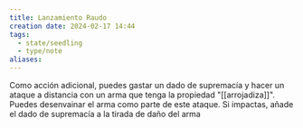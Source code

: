 ```yaml
---
title: Lanzamiento Raudo
creation date: 2024-02-17 14:44
tags:
  - state/seedling
  - type/note
aliases:
---
```

Como acción adicional, puedes gastar un dado de supremacía y hacer un ataque a distancia con un arma que tenga la propiedad "[[arrojadiza]]". Puedes desenvainar el arma como parte de este ataque. Si impactas, añade el dado de supremacía a la tirada de daño del arma

